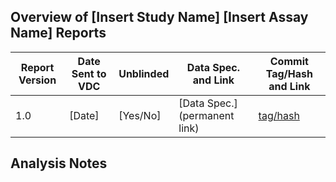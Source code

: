 ## Overview of [Insert Study Name] [Insert Assay Name] Reports

<!-- Use a permanent link (with git tag or hash) to link to any data specs and 
     to the version of the report sent to the VDC. -->

<!-- Consider using a tag instead of just the hash to make it easier to compare report versions.
     Tags are also more meaningful and human-readable. -->
     
<!-- To find the appropriate commit hash and report link: 
       - Navigate to the file on GitHub
       - Click the history button
       - Click the commit corresponding to the distributed report
       - Find the report among the edits and click "View"
       - The hash is url: https://github.com/fredhutch/.../blob/hash/... -->

| **Report Version** | **Date Sent to VDC**| **Unblinded** | **Data Spec. and Link**| **Commit Tag/Hash and Link** |
|-------------|---------------------|---------------|---------------|-----------------|
|1.0 | [Date] | [Yes/No] |[Data Spec.](permanent link) | [tag/hash](https://github.com/fredhutch/...) |


## Analysis Notes

<!-- If there is something worth noting about the methods or report versions, briefly describe that here. -->
